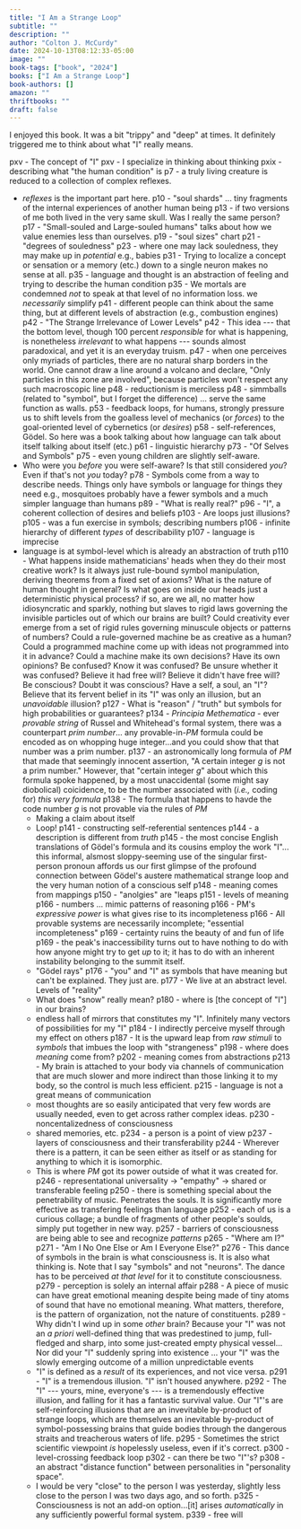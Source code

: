 ```yaml
---
title: "I Am a Strange Loop"
subtitle: ""
description: ""
author: "Colton J. McCurdy"
date: 2024-10-13T08:12:33-05:00
image: ""
book-tags: ["book", "2024"]
books: ["I Am a Strange Loop"]
book-authors: []
amazon: ""
thriftbooks: ""
draft: false
---
```


I enjoyed this book. It was a bit "trippy" and "deep" at times. It definitely
triggered me to think about what "I" really means.


pxv - The concept of "I"
pxv - I specialize in thinking about thinking
pxix - describing what "the human condition" is
p7 - a truly living creature is reduced to a collection of complex reflexes.
  - _reflexes_ is the important part here.
p10 - "soul shards" ... tiny fragments of the internal experiences of another human being
p13 - if two versions of me both lived in the very same skull. Was I really the same person?
p17 - "Small-souled and Large-souled humans" talks about how we value enemies less than ourselves.
p19 - "soul sizes" chart
p21 - "degrees of souledness"
p23 - where one may lack souledness, they may make up in _potential_ e.g., babies
p31 - Trying to localize a concept or sensation or a memory (etc.) down to a single neuron makes no sense at all.
p35 - language and thought is an abstraction of feeling and trying to describe the human condition
p35 - We mortals are condemned _not_ to speak at that level of no information loss. we _necessarily_ simplify
p41 - different people can think about the same thing, but at different levels of abstraction (e.g., combustion engines)
p42 - "The Strange Irrelevance of Lower Levels"
p42 - This idea --- that the bottom level, though 100 percent _responsible_ for what is happening, is nonetheless _irrelevant_ to what happens --- sounds almost paradoxical, and yet it is an everyday truism.
p47 - when one perceives only myriads of particles, there are no natural sharp borders in the world. One cannot draw a line around a volcano and declare, "Only particles in this zone are involved", because particles won't respect any such macroscopic line
p48 - reductionism is merciless
p48 - simmballs (related to "symbol", but I forget the difference) ... serve the same function as walls.
p53 - feedback loops, for humans, strongly pressure us to shift levels from the goalless level of mechanics (or _forces_) to the goal-oriented level of cybernetics (or _desires_)
p58 - self-references, Gödel. So here was a book talking about how language can talk about itself talking about itself (etc.)
p61 - linguistic hierarchy
p73 - "Of Selves and Symbols"
p75 - even young children are slightly self-aware.
  - Who were you _before_ you were self-aware? Is that still considered _you_? Even if that's not _you_ today?
p78 - Symbols come from a way to describe needs. Things only have symbols or language for things they need e.g., mosquitoes probably have a fewer symbols and a much simpler language than humans
p89 - "What is really real?"
p96 - "I", a coherent collection of desires and beliefs
p103 - Are loops just illusions?
p105 - was a fun exercise in symbols; describing numbers
p106 - infinite hierarchy of different _types_ of describability
p107 - language is imprecise
  - language is at symbol-level which is already an abstraction of truth
p110 - What happens inside mathematicians' heads when they do their most creative work? Is it always just rule-bound symbol manipulation, deriving theorems from a fixed set of axioms? What is the nature of human thought in general? Is what goes on inside our heads just a deterministic physical process? if so, are we all, no matter how idiosyncratic and sparkly, nothing but slaves to rigid laws governing the invisible particles out of which our brains are built? Could creativity ever emerge from a set of rigid rules governing minuscule objects or patterns of numbers? Could a rule-governed machine be as creative as a human? Could a programmed machine come up with ideas not programmed into it in advance? Could a machine make its own decisions? Have its own opinions? Be confused? Know it was confused? Be unsure whether it was confused? Believe it had free will? Believe it didn't have free will? Be conscious? Doubt it was conscious? Have a self, a soul, an "I"? Believe that its fervent belief in its "I" was only an illusion, but an _unavoidable_ illusion?
p127 - What is "reason" / "truth" but symbols for high probabilities or guarantees?
p134 - _Principia Methematica_ - ever _provable string_ of Russel and Whitehead's formal system, there was a counterpart _prim number_... any provable-in-_PM_ formula could be encoded as on whopping huge integer...and you could show that that number was a prim number.
p137 - an astronomically long formula of _PM_ that made that seemingly innocent assertion, "A certain integer _g_ is not a prim number." However, that "certain integer _g_" about which this formula spoke happened, by a most unaccidental (some might say diobolical) coicidence, to be the number associated with (_i.e.,_ coding for) _this very formula_ 
p138 - The formula that happens to havde the code number _g_ is not provable via the rules of _PM_
    - Making a claim about itself
    - Loop!
p141 - constructing self-referential sentences
p144 - a description is different from _truth_
p145 - the most concise English translations of Gödel's formula and its cousins employ the work "I"... this informal, alsmost sloppy-seeming use of the singular first-person pronoun affords us our first glimpse of the profound connection between Gödel's austere mathematical strange loop and the very human notion of a conscious self
p148 - meaning comes from mappings
p150 - "anolgies" are "leaps
p151 - levels of meaning
p166 - numbers ... mimic patterns of reasoning
p166 - PM's _expressive power_ is what gives rise to its incompleteness
p166 - All provable systems are necessarily incomplete; "essential incompleteness"
p169 - certainty ruins the beauty of and fun of life
p169 - the peak's inaccessibility turns out to have nothing to do with how anyone might try to get _up_ to it; it has to do with an inherent instability belonging to the summit itself. 
    - "Gödel rays"
p176 - "you" and "I" as symbols that have meaning but can't be explained. They just are.
p177 - We live at an abstract level. Levels of "reality"
    - What does "snow" really mean?
p180 - where is [the concept of "I"] in our brains?
    - endless hall of mirrors that constitutes my "I". Infinitely many vectors of possibilities for my "I"
p184 - I indirectly perceive myself through my effect on others
p187 - It is the upward leap from _raw stimuli_ to _symbols_ that imbues the loop with "strangeness"
p198 - where does _meaning_ come from?
p202 - meaning comes from abstractions 
p213 - My brain is attached to your body via channels of communication that are much slower and more indirect than those linking it to my body, so the control is much less efficient.
p215 - language is not a great means of communication
    - most thoughts are so easily anticipated that very few words are usually needed, even to get across rather complex ideas.
p230 - noncentalizedness of consciousness
    - shared memories, etc.
p234 - a person is a point of view
p237 - layers of consciousness and their transferability
p244 - Wherever there is a pattern, it can be seen either as itself or as standing for anything to which it is isomorphic.
    - This is where _PM_ got its power outside of what it was created for.
p246 - representational universality -> "empathy" -> shared or transferable feeling
p250 - there is something special about the penetrability of music. Penetrates the souls. It is significantly more effective as transfering feelings than language
p252 - each of us is a curious collage; a bundle of fragments of other people's soulds, simply put together in new way.
p257 - barriers of consciousness are being able to see and recognize _patterns_
p265 - "Where am I?"
p271 - "Am I No One Else or Am I Everyone Else?"
p276 - This dance of symbols in the brain is what consciousness is. It is also what thinking is. Note that I say "symbols" and not "neurons". The dance has to be perceived _at that level_ for it to constitute consciousness.
p279 - perception is solely an internal affair
p288 - A piece of music can have great emotional meaning despite being made of tiny atoms of sound that have no emotional meaning. What matters, therefore, is the pattern of organization, not the nature of constituents.
p289 - Why didn't I wind up in some _other_ brain? Because your "I" was not an _a priori_ well-defined thing that was predestined to jump, full-fledged and sharp, into some just-created empty physical vessel... Nor did your "I" suddenly spring into existence ... your "I" was the slowly emerging outcome of a million unpredictable events
    - "I" is defined as a _result_ of its experiences, and not vice versa.
p291 - "I" is a tremendous illusion. "I" isn't housed anywhere.
p292 - The "I" --- yours, mine, everyone's --- is a tremendously effective illusion, and falling for it has a fantastic survival value. Our "I"'s are self-reinforcing illusions that are an invevitable by-product of strange loops, which are themselves an inevitable by-product of symbol-possessing brains that guide bodies through the dangerous straits and treacherous waters of life.
p295 - Sometimes the strict scientific viewpoint _is_ hopelessly useless, even if it's correct.
p300 - level-crossing feedback loop
p302 - can there be two "I"'s? 
p308 - an abstract "distance function" between personalities in "personality space".
    - I would be very "close" to the person I was yesterday, slightly less close to the person I was two days ago, and so forth.
p325 - Consciousness is not an add-on option...[it] arises _automatically_ in any sufficiently powerful formal system.
p339 - free will
